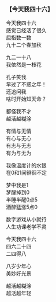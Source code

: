 ### 【今天我四十六】

今天我四十六  
感觉已经活了很久  
屈指数一数  
九十二个春加秋

九二一十八  
我依然是一枝花

孔子笑我  
早过了不惑之年！  
还追问我  
啥时开始知天命？

都怪我不才  
越活越糊涂

有情与无情  
有心与无心  
有志与无志  
有为与无为

我像温度计的水银  
在0和1间徘徊不定

梦中我是1  
梦醒掉到0  
半睡半醒0点5  
酒醉猛涨5点0

数字游戏从小就行  
人生功课老学不灵

今天我四十六  
四六二十四  
二四得八

八岁少年心  
美妙好光景

越活越糊涂  
越活越年轻
